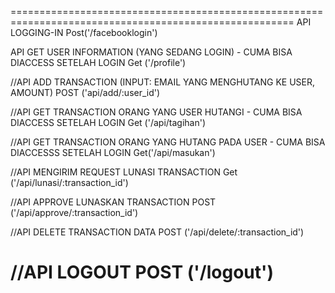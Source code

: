 =======================================================================================================
API LOGGING-IN
Post('/facebooklogin')

API GET USER INFORMATION (YANG SEDANG LOGIN) - CUMA BISA DIACCESS SETELAH LOGIN
Get ('/profile')

//API ADD TRANSACTION (INPUT: EMAIL YANG MENGHUTANG KE USER, AMOUNT)
POST ('api/add/:user_id')

//API GET TRANSACTION ORANG YANG USER HUTANGI - CUMA BISA DIACCESS SETELAH LOGIN
Get ('/api/tagihan')

//API GET TRANSACTION ORANG YANG HUTANG PADA USER - CUMA BISA DIACCESSS SETELAH LOGIN
Get('/api/masukan')

//API MENGIRIM REQUEST LUNASI TRANSACTION
Get ('/api/lunasi/:transaction_id')

//API APPROVE LUNASKAN TRANSACTION
POST ('/api/approve/:transaction_id')

//API DELETE TRANSACTION DATA
POST ('/api/delete/:transaction_id')

//API LOGOUT
POST ('/logout')
=========================================================================================================
